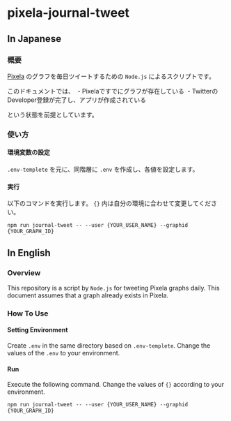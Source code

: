 # pixela-journal-tweet

## In Japanese

### 概要
[Pixela](https://pixe.la/ja) のグラフを毎日ツイートするための `Node.js` によるスクリプトです。

このドキュメントでは、
・Pixelaですでにグラフが存在している
・TwitterのDeveloper登録が完了し、アプリが作成されている

という状態を前提としています。

### 使い方

#### 環境変数の設定
`.env-templete` を元に、同階層に `.env` を作成し、各値を設定します。

#### 実行
以下のコマンドを実行します。
`{}` 内は自分の環境に合わせて変更してください。

```
npm run journal-tweet -- --user {YOUR_USER_NAME} --graphid {YOUR_GRAPH_ID}
```

## In English

### Overview
This repository is a script by `Node.js` for tweeting Pixela graphs daily.
This document assumes that a graph already exists in Pixela.

### How To Use

#### Setting Environment
Create `.env` in the same directory based on `.env-templete`.
Change the values of the `.env` to your environment.

#### Run
Execute the following command.
Change the values of `{}` according to your environment.

```
npm run journal-tweet -- --user {YOUR_USER_NAME} --graphid {YOUR_GRAPH_ID}
```
